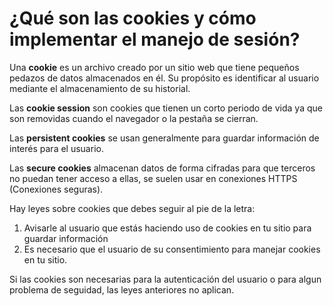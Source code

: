 # ¿Qué son las cookies y cómo implementar el manejo de sesión?

Una **cookie** es un archivo creado por un sitio web que tiene pequeños pedazos de datos almacenados en él. Su propósito es identificar al usuario mediante el almacenamiento de su historial.  

Las **cookie session** son cookies que tienen un corto periodo de vida ya que son removidas cuando el navegador o la pestaña se cierran.  

Las **persistent cookies** se usan generalmente para guardar información de interés para el usuario.

Las **secure cookies** almacenan datos de forma cifradas para que terceros no puedan tener acceso a ellas, se suelen usar en conexiones HTTPS (Conexiones seguras).

Hay leyes sobre cookies que debes seguir al pie de la letra:

1. Avisarle al usuario que estás haciendo uso de cookies en tu sitio para guardar información
2. Es necesario que el usuario de su consentimiento para manejar cookies en tu sitio.  

Si las cookies son necesarias para la autenticación del usuario o para algun problema de seguidad, las leyes anteriores no aplican.